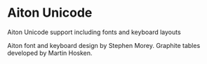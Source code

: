 Aiton Unicode
=============

Aiton Unicode support including fonts and keyboard layouts

Aiton font and keyboard design by Stephen Morey. Graphite tables developed by Martin Hosken.

